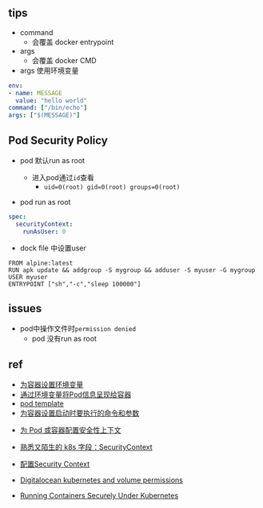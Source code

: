 
## tips
+ command
    + 会覆盖 docker entrypoint
+ args
    + 会覆盖 docker CMD
+ args 使用环境变量
```yaml
env:
- name: MESSAGE
  value: "hello world"
command: ["/bin/echo"]
args: ["$(MESSAGE)"]
```

## Pod Security Policy


+ pod 默认run as root
  + 进入pod通过`id`查看
    + `uid=0(root) gid=0(root) groups=0(root)`


+ pod run as root
```yaml
spec:
  securityContext:
    runAsUser: 0
```

+ dock file 中设置user
```
FROM alpine:latest
RUN apk update && addgroup -S mygroup && adduser -S myuser -G mygroup
USER myuser
ENTRYPOINT ["sh","-c","sleep 100000"]
```

## issues

+ pod中操作文件时`permission denied`
  + pod 没有run as root

## ref
+ [为容器设置环境变量](https://kubernetes.io/zh/docs/tasks/inject-data-application/define-environment-variable-container/)
+ [通过环境变量将Pod信息呈现给容器](https://kubernetes.io/zh/docs/tasks/inject-data-application/environment-variable-expose-pod-information/)
+ [pod template](https://kubernetes.io/docs/concepts/workloads/pods/#pod-templates)
+ [为容器设置启动时要执行的命令和参数](https://kubernetes.io/zh/docs/tasks/inject-data-application/define-command-argument-container/)

<!-- SecurityContext -->
+ [为 Pod 或容器配置安全性上下文](https://kubernetes.io/zh/docs/tasks/configure-pod-container/security-context/)
+ [熟悉又陌生的 k8s 字段：SecurityContext](https://developer.aliyun.com/article/777651)
+ [配置Security Context](https://help.aliyun.com/document_detail/163023.html)
+ [Digitalocean kubernetes and volume permissions](https://faun.pub/digitalocean-kubernetes-and-volume-permissions-820f46598965)


+ [Running Containers Securely Under Kubernetes](https://www.magalix.com/blog/running-containers-securely-under-kubernetes)